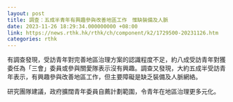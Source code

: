 ```yaml
---
layout: post
title: 調查：五成半青年有興趣參與改善地區工作　惟缺裝備及人脈
date: 2023-11-26 18:29:34.000000000 +08:00
link: https://news.rthk.hk/rthk/ch/component/k2/1729500-20231126.htm
categories: rthk
---
```


有調查發現，受訪青年對完善地區治理方案的認識程度不足，約八成受訪青年對獲委任為「三會」委員或參與關愛隊表示沒有興趣。調查又發現，大約五成半受訪青年表示，有興趣參與改善地區工作，但主要障礙是缺乏裝備及人脈網絡。

研究團隊建議，政府擴闊青年委員自薦計劃範圍，令青年在地區治理更多元化。
